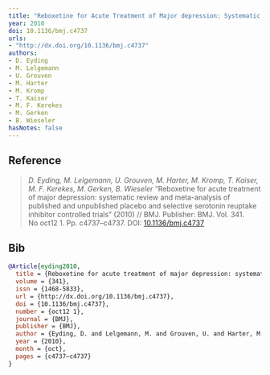 ```yaml
---
title: "Reboxetine for Acute Treatment of Major depression: Systematic Review and meta-analysis of Published and Unpublished Placebo and Selective Serotonin Reuptake Inhibitor Controlled Trials"
year: 2010
doi: 10.1136/bmj.c4737
urls:
- "http://dx.doi.org/10.1136/bmj.c4737"
authors:
- D. Eyding
- M. Lelgemann
- U. Grouven
- M. Harter
- M. Kromp
- T. Kaiser
- M. F. Kerekes
- M. Gerken
- B. Wieseler
hasNotes: false
---
```


## Reference

> <i>D. Eyding, M. Lelgemann, U. Grouven, M. Harter, M. Kromp, T. Kaiser, M. F. Kerekes, M. Gerken, B. Wieseler</i> “Reboxetine for acute treatment of major depression: systematic review and meta-analysis of published and unpublished placebo and selective serotonin reuptake inhibitor controlled trials” (2010) // BMJ. Publisher: BMJ. Vol.&nbsp;341. No&nbsp;oct12 1. Pp.&nbsp;c4737–c4737. DOI:&nbsp;<a href='https://doi.org/10.1136/bmj.c4737'>10.1136/bmj.c4737</a>

## Bib

```bib
@Article{eyding2010,
  title = {Reboxetine for acute treatment of major depression: systematic review and meta-analysis of published and unpublished placebo and selective serotonin reuptake inhibitor controlled trials},
  volume = {341},
  issn = {1468-5833},
  url = {http://dx.doi.org/10.1136/bmj.c4737},
  doi = {10.1136/bmj.c4737},
  number = {oct12 1},
  journal = {BMJ},
  publisher = {BMJ},
  author = {Eyding, D. and Lelgemann, M. and Grouven, U. and Harter, M. and Kromp, M. and Kaiser, T. and Kerekes, M. F. and Gerken, M. and Wieseler, B.},
  year = {2010},
  month = {oct},
  pages = {c4737–c4737}
}
```
